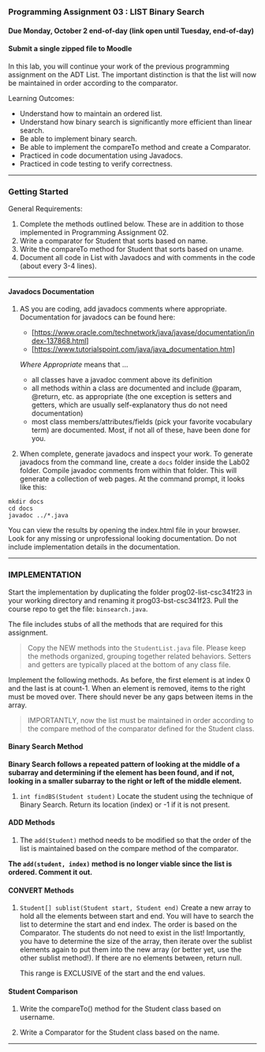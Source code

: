 ### Programming Assignment 03 : LIST Binary Search
#### Due Monday, October 2 end-of-day (link open until Tuesday, end-of-day)
#### Submit a single zipped file to Moodle

In this lab, you will continue your work of the previous programming assignment on the ADT List. The important distinction is that the list will now be maintained in order according to the comparator.

Learning Outcomes:

- Understand how to maintain an ordered list.
- Understand how binary search is significantly more efficient than linear search.
- Be able to implement binary search.
- Be able to implement the compareTo method and create a Comparator.
- Practiced in code documentation using Javadocs.
- Practiced in code testing to verify correctness.

<hr>

### Getting Started

General Requirements:

1. Complete the methods outlined below. These are in addition to those implemented in Programming Assignment 02.
2. Write a comparator for Student that sorts based on name.
3. Write the compareTo method for Student that sorts based on uname.
4. Document all code in List with Javadocs and with comments in the code (about every 3-4 lines).

<hr>

#### Javadocs Documentation

1. AS you are coding, add javadocs comments where appropriate. Documentation for javadocs can be found here:
    - [https://www.oracle.com/technetwork/java/javase/documentation/index-137868.html]
    - [https://www.tutorialspoint.com/java/java_documentation.htm]

    _Where Appropriate_ means that ...
    - all classes have a javadoc comment above its definition
    - all methods within a class are documented and include @param, @return, etc. as appropriate (the one exception is setters and getters, which are usually self-explanatory thus do not need documentation)
    - most class members/attributes/fields (pick your favorite vocabulary term) are documented. Most, if not all of these, have been done for you.

1. When complete, generate javadocs and inspect your work. To generate javadocs from the command line, create a `docs` folder inside the Lab02 folder. Compile javadoc comments from within that folder. This will generate a collection of web pages. At the command prompt, it looks like this:
  ```
  mkdir docs
  cd docs
  javadoc ../*.java
  ```
  You can view the results by opening the index.html file in your browser. Look for any missing or unprofessional looking documentation. Do not include implementation details in the documentation.

<hr>

### IMPLEMENTATION

Start the implementation by duplicating the folder prog02-list-csc341f23 in your working directory and renaming it prog03-bst-csc341f23. Pull the course repo to get the file: `binsearch.java`. 

The file includes stubs of all the methods that are required for this assignment. 

> Copy the NEW methods into the `StudentList.java` file. Please keep the methods organized, grouping together related behaviors. Setters and getters are typically placed at the bottom of any class file.

Implement the following methods. As before, the first element is at index 0 and the last is at count-1. When an element is removed, items to the right must be moved over. There should never be any gaps between items in the array.

> IMPORTANTLY, now the list must be maintained in order according to the compare method of the comparator defined for the Student class.

#### Binary Search Method

**Binary Search follows a repeated pattern of looking at the middle of a subarray and determining if the element has been found, and if not, looking in a smaller subarray to the right or left of the middle element.**

1. `int findBS(Student student)` Locate the student using the technique of Binary Search. Return its location (index) or -1 if it is not present.

 
#### ADD Methods

1. The `add(Student)` method needs to be modified so that the order of the list is maintained based on the compare method of the comparator.

**The `add(student, index)` method is no longer viable since the list is ordered. Comment it out.**

#### CONVERT Methods
    
1. `Student[] sublist(Student start, Student end)`
    Create a new array to hold all the elements between start and end. You will have to search the list to determine the start and end index. The order is based on the Comparator. The students do not need to exist in the list! Importantly, you have to determine the size of the array, then iterate over the sublist elements again to put them into the new array (or better yet, use the other sublist method!). If there are no elements between, return null.

	This range is EXCLUSIVE of the start and the end values.

#### Student Comparison

1. Write the compareTo() method for the Student class based on username.

1. Write a Comparator for the Student class based on the name.

<hr>


     

